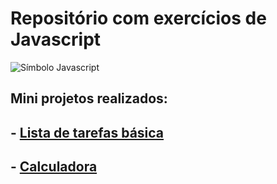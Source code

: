 # Repositório com exercícios de Javascript
![Símbolo Javascript](https://www.luiztools.com.br/wp-content/uploads/2018/09/javascript.png)
## Mini projetos realizados:

## - [Lista de tarefas básica](https://github.com/renanslopes/curso_javascript_typescript/tree/master/JS/basico/15%20-%20Lista_de_tarefas_exercicio)

## - [Calculadora](https://github.com/renanslopes/curso_javascript_typescript/tree/master/JS/basico/16%20-%20Funcoes/calculadora)